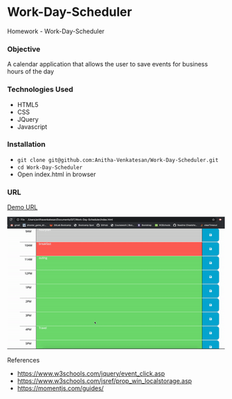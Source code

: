 # Work-Day-Scheduler
Homework - Work-Day-Scheduler

### Objective
A calendar application that allows the user to save events for business hours of the day

### Technologies Used
* HTML5
* CSS
* JQuery
* Javascript

### Installation
* `git clone git@github.com:Anitha-Venkatesan/Work-Day-Scheduler.git`
* `cd Work-Day-Scheduler`
* Open index.html in browser

### URL
[Demo URL](https://anitha-venkatesan.github.io/Work-Day-Scheduler/)


![](https://github.com/Anitha-Venkatesan/Work-Day-Scheduler/blob/master/WDS-Demo.gif)

References
* https://www.w3schools.com/jquery/event_click.asp
* https://www.w3schools.com/jsref/prop_win_localstorage.asp
* https://momentjs.com/guides/
